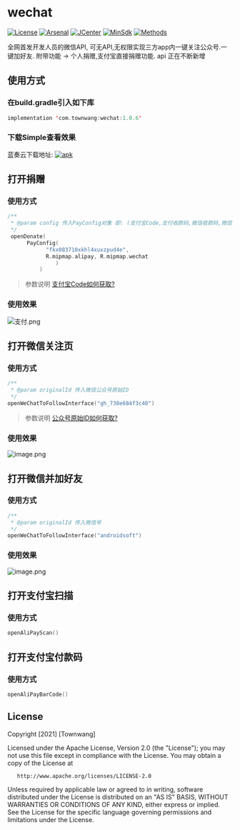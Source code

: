 # wechat
[![License](https://img.shields.io/badge/License%20-Apache%202-337ab7.svg)](https://www.apache.org/licenses/LICENSE-2.0)
[![Arsenal](https://img.shields.io/badge/Arsenal%20-%20SmartRefresh-4cae4c.svg)](#)
[![JCenter](https://img.shields.io/badge/%20JCenter%20-1.0.6-5bc0de.svg)](https://bintray.com/townwang/WeChat/wechat/_latestVersion)
[![MinSdk](https://img.shields.io/badge/%20MinSdk%20-%2012%2B%20-f0ad4e.svg)](https://android-arsenal.com/api?level=12)
[![Methods](https://img.shields.io/badge/Methods%20%7C%20Size%20-%2031%20%7C%2018.2%20KB-d9534f.svg)](#)

全网首发开发人员的微信API, 可无API,无权限实现三方app内一键关注公众号.一键加好友. 附带功能 -> 个人捐赠,支付宝直接捐赠功能. api 正在不断新增

## 使用方式
### 在**build.gradle**引入如下库
```kotlin
implementation 'com.townwang:wechat:1.0.6'
```
### 下载Simple查看效果
 蓝奏云下载地址:  [![apk](https://img.shields.io/badge/Apk-v1.0-green)](https://town.lanzous.com/ioMCYm8ddab)
## 打开捐赠

### 使用方式
```kotlin
/**
 * @param config 传入PayConfig对象 即: (支付宝Code,支付收款码,微信收款码,微信提示消息[可选参数],支付宝提示消息[可选参数])
 */
 openDonate(
      PayConfig(
            "fkx083710xkhl4xuxzpud4e",
            R.mipmap.alipay, R.mipmap.wechat
               )
          )
```
> 参数说明 
[支付宝Code如何获取?](https://github.com/Townwang/wechat/wiki/%E6%94%AF%E4%BB%98%E5%AE%9DCode%E5%A6%82%E4%BD%95%E8%8E%B7%E5%8F%96%3F)

### 使用效果
![支付.png](https://i.loli.net/2021/02/23/AqX6DLNmtv1TQiM.png)
## 打开微信关注页
### 使用方式
```kotlin
/**
 * @param originalId 传入微信公众号原始ID
 */
openWeChatToFollowInterface("gh_738e684f3c40")
```
> 参数说明
[公众号原始ID如何获取?](https://github.com/Townwang/wechat/wiki/%E5%85%AC%E4%BC%97%E5%8F%B7%E5%8E%9F%E5%A7%8BID%E6%80%8E%E4%B9%88%E8%8E%B7%E5%8F%96%3F)

### 使用效果
![image.png](https://i.loli.net/2021/02/27/XMg1jvHTq6JnYZk.png)
## 打开微信并加好友
### 使用方式
```kotlin
/**
 * @param originalId 传入微信号
 */
openWeChatToFollowInterface("androidsoft")
```

### 使用效果
![image.png](https://i.loli.net/2021/02/27/Cg1EKtBim52fXAv.png)
## 打开支付宝扫描
### 使用方式
```kotlin
openAliPayScan()
```

## 打开支付宝付款码
### 使用方式
```kotlin
openAliPayBarCode()
```

## License
  Copyright [2021] [Townwang]
  
   Licensed under the Apache License, Version 2.0 (the "License");
   you may not use this file except in compliance with the License.
   You may obtain a copy of the License at

       http://www.apache.org/licenses/LICENSE-2.0

   Unless required by applicable law or agreed to in writing, software
   distributed under the License is distributed on an "AS IS" BASIS,
   WITHOUT WARRANTIES OR CONDITIONS OF ANY KIND, either express or implied.
   See the License for the specific language governing permissions and
   limitations under the License.

